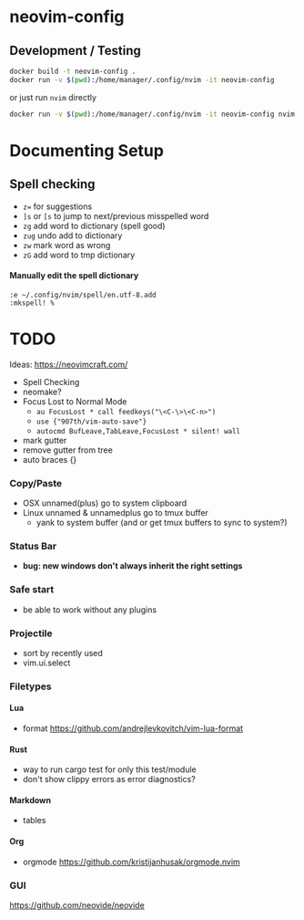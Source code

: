 # neovim-config

## Development / Testing

```bash
docker build -t neovim-config .
docker run -v $(pwd):/home/manager/.config/nvim -it neovim-config
```

or just run `nvim` directly
```bash
docker run -v $(pwd):/home/manager/.config/nvim -it neovim-config nvim
```


# Documenting Setup

## Spell checking

- `z=` for suggestions
- `]s` or `[s` to jump to next/previous misspelled word
- `zg` add word to dictionary (spell good)
- `zug` undo add to dictionary
- `zw` mark word as wrong
- `zG` add word to tmp dictionary

#### Manually edit the spell dictionary
```
:e ~/.config/nvim/spell/en.utf-8.add
:mkspell! %
```

# TODO
Ideas: https://neovimcraft.com/


- Spell Checking
- neomake?
- Focus Lost to Normal Mode
  - `au FocusLost * call feedkeys("\<C-\>\<C-n>")`
  - `use {"907th/vim-auto-save"}`
  - `autocmd BufLeave,TabLeave,FocusLost * silent! wall`
- mark gutter
- remove gutter from tree
- auto braces {}

### Copy/Paste
- OSX unnamed(plus) go to system clipboard
- Linux unnamed & unnamedplus go to tmux buffer
  - yank to system buffer (and or get tmux buffers to sync to system?)

### Status Bar
- **bug: new windows don't always inherit the right settings**

### Safe start
- be able to work without any plugins

### Projectile
- sort by recently used
- vim.ui.select

### Filetypes
#### Lua
- format https://github.com/andrejlevkovitch/vim-lua-format

#### Rust
- way to run cargo test for only this test/module
- don't show clippy errors as error diagnostics?

#### Markdown
- tables
#### Org
- orgmode https://github.com/kristijanhusak/orgmode.nvim

### GUI
https://github.com/neovide/neovide
